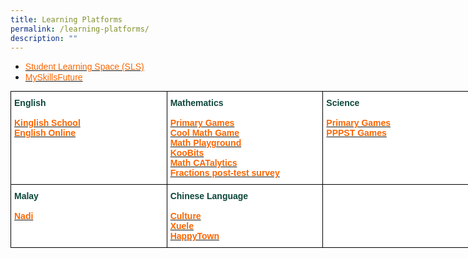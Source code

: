 ```yaml
---
title: Learning Platforms
permalink: /learning-platforms/
description: ""
---
```


<ul>
<li><a href="https://vle.learning.moe.edu.sg/login"><span style="color:#FD6500; font-family:Helvetica, sans serif">Student Learning Space (SLS)</span></a></li>
<li><a href="https://www.myskillsfuture.gov.sg/content/student/en/primary.html"><span style="color:#FD6500; font-family:Helvetica, sans serif">MySkillsFuture</span></a></li>
</ul>


<style type="text/css">
.tg  {border-collapse:collapse;border-spacing:0;margin:0px auto;}
.tg td{border-color:black;border-style:solid;border-width:1px;font-family:Arial, sans-serif;font-size:14px;
  overflow:hidden;padding:10px 5px;word-break:normal;}
.tg th{border-color:black;border-style:solid;border-width:1px;font-family:Arial, sans-serif;font-size:14px;
  font-weight:normal;overflow:hidden;padding:10px 5px;word-break:normal;}
.tg .tg-5o1s{background-color:#FFF;color:#0C463A;font-weight:bold;text-align:left;vertical-align:top}
.tg .tg-8n5d{background-color:#FFF;color:#0C463A;text-align:left;vertical-align:top}
</style>
<table class="tg" style="undefined;table-layout: fixed; width: 750px">
<colgroup>
<col style="width: 250px">
<col style="width: 250">
<col style="width: 250px">
</colgroup>
<tbody>
  <tr>
    <td class="tg-5o1s">English<br><br><a href="http://www.kinglishschool.com/game_eng.htm"><span style="text-decoration:none;color:#FD6500">Kinglish School</span></a><br><a href="http://www.english-online.org.uk/games/gamezone2.htm"><span style="text-decoration:none;color:#FD6500">English Online</span></a></td>
    <td class="tg-5o1s">Mathematics<br><br><a href="http://www.primarygames.com/math.htm"><span style="text-decoration:none;color:#FD6500">Primary Games</span></a><br><a href="http://www.coolmath-games.com/"><span style="text-decoration:none;color:#FD6500">Cool Math Game</span></a><br><a href="http://www.mathplayground.com/math-html"><span style="text-decoration:none;color:#FD6500">Math Playground</span></a><br><a href="https://member.koobits.com/?utm_source=web_nav&utm_medium=btn&utm_campaign=k21web&utm_content=login"><span style="text-decoration:none;color:#FD6500">KooBits</span></a><br><a href="https://app.fasttestweb.com/testing/pr/20/2"><span style="text-decoration:none;color:#FD6500">Math CATalytics</span></a><br>
<a href="https://go.gov.sg/253rdi"><span style="text-decoration:none;color:#FD6500">Fractions post-test survey</span></a></td>
    <td class="tg-5o1s">Science<br><br><a href="http://www.primarygames.com/science.htm"><span style="text-decoration:none;color:#FD6500">Primary Games</span></a><br><a href="http://games.pppst.com/science.html"><span style="text-decoration:none;color:#FD6500">PPPST Games</span></a></td>
  </tr>
  <tr>
    <td class="tg-5o1s">Malay<br><br><a href="http://nadi.edumall.sg/nadi/slot/u100/index.htm"><span style="text-decoration:none;color:#FD6500">Nadi</span></a></td>
    <td class="tg-5o1s">Chinese Language<br><br><a href="http://cultureb.edumall.sg/"><span style="text-decoration:none;color:#FD6500">Culture</span></a><br><a href="https://www.mtl.moe.edu.sg/xuele/MOE_web/main.html"><span style="text-decoration:none;color:#FD6500">Xuele</span></a><br><a href="http://www.xuele.edumall.sg/"><span style="text-decoration:none;color:#FD6500">HappyTown</span></a></td>
    <td class="tg-8n5d"></td>
  </tr>
</tbody>
</table>
